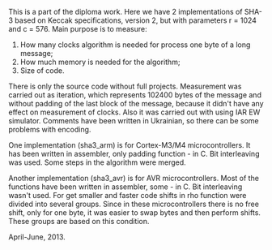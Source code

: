 This is a part of the diploma work. Here we have 2 implementations of SHA-3 based on Keccak specifications, version 2,
but with parameters r = 1024 and c = 576. Main purpose is to measure:
  1. How many clocks algorithm is needed for process one byte of a long message;
  2. How much memory is needed for the algorithm;
  3. Size of code.

There is only the source code without full projects. Measurement was carried out as iteration, which represents 102400
bytes of the message and without padding of the last block of the message, because it didn't have any effect on measurement of clocks.
Also it was carried out with using IAR EW simulator. Comments have been written in Ukrainian, so there can be some problems with encoding.

One implementation (sha3_arm) is for Cortex-M3/M4 microcontrollers. It has been written in assembler, only padding function - in C.
Bit interleaving was used. Some steps in the algorithm were merged.

Another implementation (sha3_avr) is for AVR microcontrollers. Most of the functions have been written in assembler, some - in C.
Bit interleaving wasn't used. For get smaller and faster code shifts in rho function were divided into several groups. Since
in these microcontrollers there is no free shift, only for one byte, it was easier to swap bytes and then perform shifts.
These groups are based on this condition.

April-June, 2013.